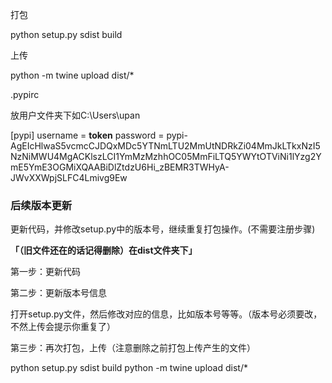 打包

python setup.py sdist build

上传

python -m twine upload dist/*

.pypirc

放用户文件夹下如C:\Users\upan

[pypi]
  username = __token__
  password = pypi-AgEIcHlwaS5vcmcCJDQxMDc5YTNmLTU2MmUtNDRkZi04MmJkLTkxNzI5NzNiMWU4MgACKlszLCI1YmMzMzhhOC05MmFiLTQ5YWYtOTViNi1lYzg2YmE5YmE3OGMiXQAABiDlZtdzU6Hi_zBEMR3TWHyA-JWvXXWpjSLFC4Lmivg9Ew

### **后续版本更新**

更新代码，并修改setup.py中的版本号，继续重复打包操作。(不需要注册步骤)

**「（旧文件还在的话记得删除）在dist文件夹下」**

第一步：更新代码

第二步：更新版本号信息

打开setup.py文件，然后修改对应的信息，比如版本号等等。（版本号必须要改，不然上传会提示你重复了）

第三步：再次打包，上传（注意删除之前打包上传产生的文件）

python setup.py sdist build
python -m twine upload dist/*
